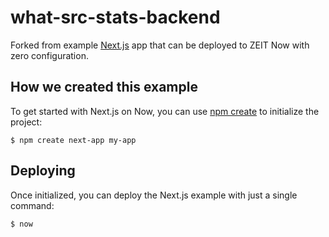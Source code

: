 # what-src-stats-backend

Forked from example [Next.js](https://nextjs.org) app that can be deployed to
ZEIT Now with zero configuration.

## How we created this example

To get started with Next.js on Now, you can use [npm
create](https://www.npmjs.com/package/create-next-app) to initialize the
project:

```shell
$ npm create next-app my-app
```

## Deploying

Once initialized, you can deploy the Next.js example with just a single command:

```shell
$ now
```

